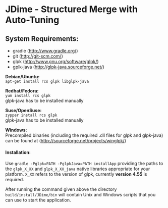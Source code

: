 # JDime  -  Structured Merge with Auto-Tuning
## System Requirements:
* gradle (http://www.gradle.org/)
* git (http://git-scm.com/)
* glpk (http://www.gnu.org/software/glpk/)
* gplk-java (http://glpk-java.sourceforge.net/)

__Debian/Ubuntu:__  
`apt-get install rcs glpk libglpk-java`

__Redhat/Fedora:__  
`yum install rcs glpk`  
glpk-java has to be installed manually

__Suse/OpenSuse:__  
`zypper install rcs glpk`  
glpk-java has to be installed manually  

__Windows:__  
Precompiled binaries (including the required .dll files for glpk and glpk-java) can be found at
(http://sourceforge.net/projects/winglpk/)

#### Installation:
Use `gradle -Pglpk=PATH -PglpkJava=PATH installApp` providing the paths to the `glpk_X_XX` and `glpk_X_XX_java` 
native libraries appropriate for your platform. `X_XX` refers to the version of glpk, currently __version 4.55__ is required.  

After running the command given above the directory `build/install/JDime/bin` will contain Unix and Windows scripts
that you can use to start the application.
